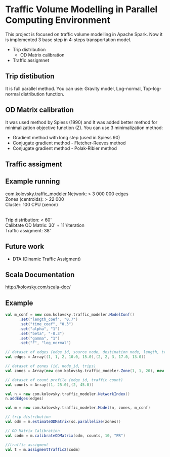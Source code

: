 Traffic Volume Modelling in Parallel Computing Environment
==========================================================

This project is focused on traffic volume modelling in Apache Spark.
Now it is implemented 3 base step in 4-steps transportation model.

* Trip distribution
    * OD Matrix calibration
* Traffic assigmnet

Trip distibution
----------------
It is full parallel method. You can use: Gravity model, Log-normal, Top-log-normal distribution function.

OD Matrix calibration
-------------------
It was used method by Spiess (1990) and It was added better method for minimalization objective function (Z).
You can use 3 minimalization method:
* Gradient method with long step (used in Spiess 90)
* Conjugate gradient method - Fletcher-Reeves method
* Conjugate gradient method - Polak-Ribier method

Traffic assigment
------------------

Example running
-----------------
com.kolovsky.traffic_modeler.Network: > 3 000 000 edges
<br>Zones (centroids): > 22 000
<br>Cluster: 100 CPU (xenon)

<br> Trip distribution: < 60'
<br> Calibtate OD Matrix: 30' + 11'/iteration
<br> Traffic assigment: 38'

Future work
-------------
* DTA (Dinamic Traffic Assigment)

Scala Documentation
-------------------

http://kolovsky.com/scala-doc/

Example
--------
```scala
val m_conf = new com.kolovsky.traffic_modeler.ModelConf()
      .set("length_coef", "0.7")
      .set("time_coef", "0.3")
      .set("alpha", "1")
      .set("beta", "-0.3")
      .set("gamma", "1")
      .set("F", "log_normal")

// dataset of edges (edge_id, source node, destination node, length, travel time)
val edges = Array((1, 1, 2, 10.0, 15.0),(2, 2, 3, 17.0, 13.0))

// dataset of zones (id, node_id, trips)
val zones = Array(new com.kolovsky.traffic_modeler.Zone(1, 1, 20), new com.kolovsky.traffic_modeler.Zone(2, 3, 30))

// dataset of count profile (edge_id, traffic count)
val counts = Array((1, 25.0),(2, 45.0))

val n = new com.kolovsky.traffic_modeler.NetworkIndex()
n.addEdges(edges)

val m = new com.kolovsky.traffic_modeler.Model(n, zones, m_conf)

// trip distribution
val odm = m.estimateODMatrix(sc.parallelize(zones))

// OD Matrix Calibration
val codm = m.calibrateODMatrix(odm, counts, 10, "PR")

//traffic assigment
val t = m.assigmentTraffic2(codm)
```

